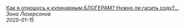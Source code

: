 <!--2025-01-15 10:00:21-->
<div class="yb">
  <a class="nodecor" href="/index.html?eda/kak_ya_otnoshus_k_kulinarnym_blogeram_nujno_li_gasit_sodu_majonez_ne_bezopasen_vopros-otvet_7">
    <img class="preview" data-videoid="CzYOqzypk8M" src="https://i4.ytimg.com/vi/CzYOqzypk8M/hqdefault.jpg" align="middle" alt="">
  </a>
  <div class="inlbl text">
    <a class="nodecor" href="/index.html?eda/kak_ya_otnoshus_k_kulinarnym_blogeram_nujno_li_gasit_sodu_majonez_ne_bezopasen_vopros-otvet_7">Как я отношусь к кулинарным БЛОГЕРАМ? Нужно ли гасить соду?...</a><br>
    <i class="smaller2">Зона Лазерсoнов</i><br>
    <i class="smaller3">2025-01-15</i>
  </div>
</div>
